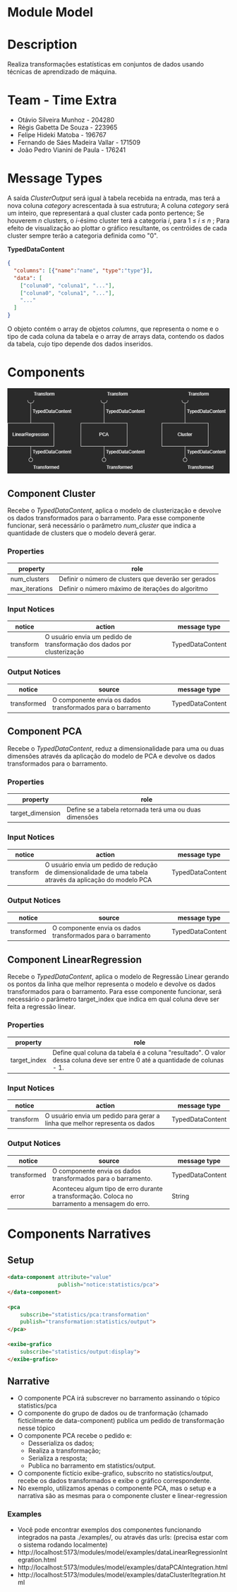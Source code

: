 # Module Model

# Description
Realiza transformações estatísticas em conjuntos de dados usando técnicas de aprendizado de máquina.

# Team - Time Extra
* Otávio Silveira Munhoz - 204280
* Régis Gabetta De Souza - 223965
* Felipe Hideki Matoba - 196767
* Fernando de Sáes Madeira Vallar - 171509
* João Pedro Vianini de Paula - 176241

# Message Types

A saída _ClusterOutput_ será igual à tabela recebida na entrada, mas terá a nova coluna _category_ acrescentada à sua estrutura;
A coluna _category_ será um inteiro, que representará a qual cluster cada ponto pertence;
Se houverem _n_ clusters, o _i_-ésimo cluster terá a categoria _i_, para 1 ≤ _i_ ≤ _n_ ;
Para efeito de visualização ao plottar o gráfico resultante, os centróides de cada cluster sempre terão a categoria definida como "0".

**TypedDataContent**
~~~json
{
  "columns": [{"name":"name", "type":"type"}],
  "data": [
    ["coluna0", "coluna1", "..."],
    ["coluna0", "coluna1", "..."],
    "..."
  ]
}
~~~

O objeto contém o array de objetos _columns_, que representa o nome e o tipo de cada coluna da tabela e o array de arrays data, contendo os dados da tabela, cujo tipo depende dos dados inseridos.

# Components

![Component specification](img/components.png)

## Component Cluster

Recebe o _TypedDataContent_, aplica o modelo de clusterização e devolve os dados transformados para o barramento. Para esse componente funcionar, será necessário o parâmetro _num_cluster_ que indica a quantidade de clusters que o modelo deverá gerar.

### Properties
property | role
-------| ------
num_clusters | Definir o número de clusters que deverão ser gerados 
max_iterations | Definir o número máximo de iterações do algoritmo 

### Input Notices

notice | action | message type
-------| ------ | ------------
transform | O usuário envia um pedido de transformação dos dados por clusterização | TypedDataContent

### Output Notices

notice    | source | message type
----------| -------| ------------
transformed | O componente envia os dados transformados para o barramento | TypedDataContent

## Component PCA

Recebe o _TypedDataContent_, reduz a dimensionalidade para uma ou duas dimensões através da aplicação do modelo de PCA e devolve os dados transformados para o barramento.

### Properties
property | role
-------| ------
target_dimension | Define se a tabela retornada terá uma ou duas dimensões 

### Input Notices

notice | action | message type
-------| ------ | ------------
transform | O usuário envia um pedido de redução de dimensionalidade de uma tabela através da aplicação do modelo PCA | TypedDataContent

### Output Notices

notice    | source | message type
----------| -------| ------------
transformed | O componente envia os dados transformados para o barramento | TypedDataContent

## Component LinearRegression

Recebe o _TypedDataContent_, aplica o modelo de Regressão Linear gerando os pontos da linha que melhor representa o modelo e devolve os dados transformados para o barramento. Para esse componente funcionar, será necessário o parâmetro target_index que indica em qual coluna deve ser feita a regressão linear.

### Properties
property | role
-------| ------
target_index | Define qual coluna da tabela é a coluna "resultado". O valor dessa coluna deve ser entre 0 até a quantidade de colunas - 1.

### Input Notices

notice | action | message type
-------| ------ | ------------
transform | O usuário envia um pedido para gerar a linha que melhor representa os dados | TypedDataContent

### Output Notices

notice    | source | message type
----------| -------| ------------
transformed | O componente envia os dados transformados para o barramento. | TypedDataContent
error | Aconteceu algum tipo de erro durante a transformação. Coloca no barramento a mensagem do erro. |  String

# Components Narratives

## Setup

~~~html
<data-component attribute="value"
                publish="notice:statistics/pca">
</data-component>

<pca
    subscribe="statistics/pca:transformation"
    publish="transformation:statistics/output">
</pca>

<exibe-grafico
    subscribe="statistics/output:display">
</exibe-grafico>
~~~

## Narrative

* O componente PCA irá subscrever no barramento assinando o tópico statistics/pca
* O componente do grupo de dados ou de tranformação (chamado ficticilmente de data-component) publica um pedido de transformação nesse tópico
* O componente PCA recebe o pedido e:
  * Desserializa os dados;
  * Realiza a transformação;
  * Serializa a resposta;
  * Publica no barramento em statistics/output.
* O componente fictício exibe-grafico, subscrito no statistics/output, recebe os dados transformados e exibe o gráfico correspondente.
* No exemplo, utilizamos apenas o componente PCA, mas o setup e a narrativa são as mesmas para o componente cluster e linear-regression


### Examples
* Você pode encontrar exemplos dos componentes funcionando integrados na pasta ./examples/, ou através das urls: (precisa estar com o sistema rodando localmente)
* http://localhost:5173/modules/model/examples/dataLinearRegressionIntegration.html
* http://localhost:5173/modules/model/examples/dataPCAIntegration.html
* http://localhost:5173/modules/model/examples/dataClusterItegration.html
